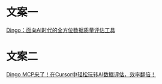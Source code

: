 # 文案一
[Dingo：面向AI时代的全方位数据质量评估工具](https://zhuanlan.zhihu.com/p/1892338512306602995)
# 文案二
[Dingo MCP来了！在Cursor中轻松玩转AI数据评估，效率翻倍！](https://zhuanlan.zhihu.com/p/1910428406631359769)
